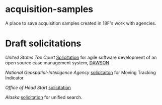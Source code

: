 # acquisition-samples
A place to save acquisition samples created in 18F's work with agencies. 

# Draft solicitations

*United States Tax Court*
[Solicitation](https://github.com/ustaxcourt/case-management-rfq) for agile software development of an open source case management system, [DAWSON](https://www.ustaxcourt.gov/dawson.html)

*National Geospatial-Intelligence Agency* [solicitaiton](https://github.com/waldoj/nga-moving-target-indicator-modernization-software) for Moving Tracking Indicator. 

*Office of Head Start* [solicitation](https://github.com/18F/Head_Start_TTA_RFQ/blob/master/Final_Request_for_Quotes.md)

*Alaska* [solicitation](https://github.com/AlaskaDHSS/RFP-Search-Unification) for unified search. 
